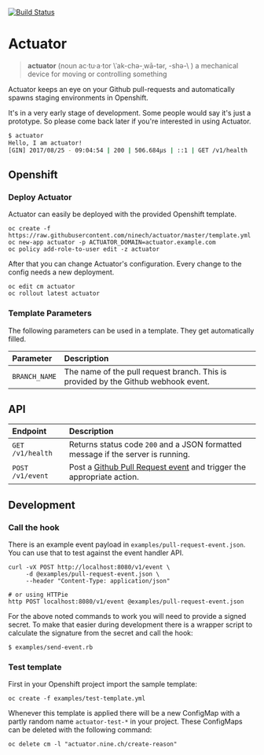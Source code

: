 [![Build Status](https://travis-ci.org/ninech/actuator.svg?branch=master)](https://travis-ci.org/ninech/actuator)

# Actuator

> **actuator** (noun  ac·tu·a·tor \ˈak-chə-ˌwā-tər, -shə-\ ) a mechanical device for moving or controlling something

Actuator keeps an eye on your Github pull-requests and automatically spawns staging environments in Openshift.

It's in a very early stage of development. Some people would say it's just a prototype. So please come back later if you're interested in using Actuator.

```sh
$ actuator
Hello, I am actuator!
[GIN] 2017/08/25 - 09:04:54 | 200 | 506.684µs | ::1 | GET /v1/health
```

## Openshift

### Deploy Actuator

Actuator can easily be deployed with the provided Openshift template.

    oc create -f https://raw.githubusercontent.com/ninech/actuator/master/template.yml
    oc new-app actuator -p ACTUATOR_DOMAIN=actuator.example.com
    oc policy add-role-to-user edit -z actuator

After that you can change Actuator's configuration. Every change to the config needs a new deployment.

    oc edit cm actuator
    oc rollout latest actuator

### Template Parameters

The following parameters can be used in a template. They get automatically filled.

| Parameter          | Description     |
| :----------------- | :-------------- |
| `BRANCH_NAME`      | The name of the pull request branch. This is provided by the Github webhook event. |

## API

| Endpoint           | Description     |
| :----------------- | :-------------- |
| `GET /v1/health`   | Returns status code `200` and a JSON formatted message if the server is running. |
| `POST /v1/event`   | Post a [Github Pull Request event](https://developer.github.com/v3/activity/events/types/#pullrequestevent) and trigger the appropriate action. |

## Development

### Call the hook

There is an example event payload in `examples/pull-request-event.json`. You can use that to test against the event handler API.

    curl -vX POST http://localhost:8080/v1/event \
         -d @examples/pull-request-event.json \
         --header "Content-Type: application/json"

    # or using HTTPie
    http POST localhost:8080/v1/event @examples/pull-request-event.json

For the above noted commands to work you will need to provide a signed secret. To make that easier during development there is a wrapper script to calculate the signature from the secret and call the hook:

    $ examples/send-event.rb

### Test template

First in your Openshift project import the sample template:

    oc create -f examples/test-template.yml

Whenever this template is applied there will be a new ConfigMap with a partly random name `actuator-test-*` in your project. These ConfigMaps can be deleted with the following command:

    oc delete cm -l "actuator.nine.ch/create-reason"
